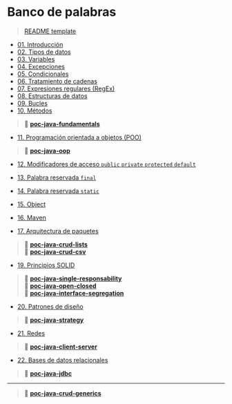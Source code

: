 # Banco de palabras

> [README template](path/00-readme-template/README.md)

- [01. Introducción](path/01-introduction/README.md)
- [02. Tipos de datos](path/02-data-types/README.md)
- [03. Variables](path/03-variables/README.md)
- [04. Excepciones](path/04-exceptions/README.md)
- [05. Condicionales](path/05-conditionals/README.md)
- [06. Tratamiento de cadenas](path/06-strings/README.md)
- [07. Expresiones regulares (RegEx)](path/07-regex/README.md)
- [08. Estructuras de datos](path/08-data-structures/README.md)
- [09. Bucles](path/09-loops/README.md)
- [10. Métodos](path/10-methods/README.md)

> 📂 [**poc-java-fundamentals**](https://github.com/miguel-armas-abt/poc-java-fundamentals) 

- [11. Programación orientada a objetos (POO)](path/11-oop/README.md)

> 📂 [**poc-java-oop**](https://github.com/miguel-armas-abt/poc-java-oop)

- [12. Modificadores de acceso `public` `private` `protected` `default`](path/12-access-modifiers/README.md)
- [13. Palabra reservada `final`](path/13-final/README.md)
- [14. Palabra reservada `static`](path/14-static/README.md)
- [15. Object](path/15-object/README.md)
- [16. Maven](path/16-maven/README.md)

- [17. Arquitectura de paquetes](path/17-package-architecture/README.md)

> 📂 [**poc-java-crud-lists**](https://github.com/miguel-armas-abt/poc-java-crud-lists) <br>
> 📂 [**poc-java-crud-csv**](https://github.com/miguel-armas-abt/poc-java-crud-csv) <br>

- [19. Principios SOLID](path/19-solid/README.md)

> 📂 [**poc-java-single-responsability**](https://github.com/miguel-armas-abt/poc-java-single-responsability) <br>
> 📂 [**poc-java-open-closed**](https://github.com/miguel-armas-abt/poc-java-open-closed) <br>
> 📂 [**poc-java-interface-segregation**](https://github.com/miguel-armas-abt/poc-java-interface-segregation) <br>

- [20. Patrones de diseño](path/20-design-patterns/README.md)

> 📂 [**poc-java-strategy**](https://github.com/miguel-armas-abt/poc-java-strategy) <br>

- [21. Redes](path/21-network/README.md)

> 📂 [**poc-java-client-server**](https://github.com/miguel-armas-abt/poc-java-client-server)

- [22. Bases de datos relacionales](path/22-database/README.md)

> 📂 [**poc-java-jdbc**](https://github.com/miguel-armas-abt/poc-java-jdbc) <br>

---

> 📂 [**poc-java-crud-generics**](https://github.com/miguel-armas-abt/poc-java-crud-generics)


